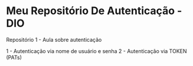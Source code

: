 # Meu Repositório De Autenticação - DIO 

Repositório 1 - Aula sobre autenticação

1 - Autenticação via nome de usuário e senha
2 - Autenticação via TOKEN (PATs)